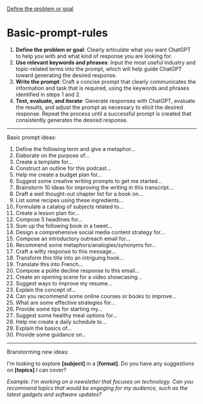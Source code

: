 [Define the problem or goal](#Basic-prompt-rules)

# Basic-prompt-rules

1. **Define the problem or goal**:
   Clearly articulate what you want ChatGPT to help you with and what kind of
   response you are looking for.
2. **Use relevant keywords and phrases**: Input the most useful industry and topic-related terms into the prompt,
   which will help guide ChatGPT toward generating the desired response.
3. **Write the prompt**: Craft a concise prompt that clearly communicates the information and task that is required,
   using the keywords and phrases identified in steps 1 and 2.
4. **Test, evaluate, and iterate**: Generate responses with ChatGPT, evaluate the results, and adjust the prompt as
   necessary to elicit the desired response. Repeat the process until a successful prompt is created that
   consistently generates the desired response.

---

Basic prompt ideas:

1. Define the following term and give a metaphor…
2. Elaborate on the purpose of...
3. Create a template for...
4. Construct an outline for this podcast...
5. Help me create a budget plan for...
6. Suggest some creative writing prompts to get me started...
7. Brainstorm 10 ideas for improving the writing in this transcript...
8. Draft a well thought-out chapter list for a book on...
9. List some recipes using these ingredients...
10. Formulate a catalog of subjects related to...
11. Create a lesson plan for...
12. Compose 5 headlines for...
13. Sum up the following book in a tweet...
14. Design a comprehensive social media content strategy for...
15. Compose an introductory outreach email for...
16. Recommend some metaphors/analogies/synonyms for...
17. Craft a witty response to this message...
18. Transform this title into an intriguing hook...
19. Translate this into French...
20. Compose a polite decline response to this email...
21. Create an opening scene for a video showcasing...
22. Suggest ways to improve my resume...
23. Explain the concept of...
24. Can you recommend some online courses or books to improve...
25. What are some effective strategies for...
26. Provide some tips for starting my…
27. Suggest some healthy meal options for...
28. Help me create a daily schedule to...
29. Explain the basics of...
30. Provide some guidance on..

---

Branstorming new ideas:

I'm looking to explore **[subject]** in a [**format]**. Do you have any suggestions on **[topics]** I can cover?

*Example:
I'm working on a newsletter that focuses on technology. Can you recommend topics that would be engaging
for my audience, such as the latest gadgets and software updates?*


